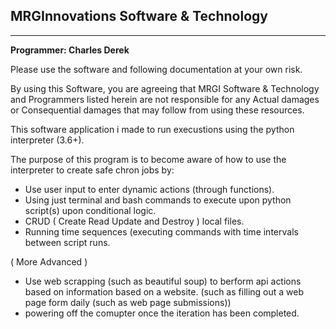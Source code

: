 ## MRGInnovations Software & Technology
------------------------------------
**Programmer: Charles Derek**

Please use the software and following documentation at your own risk.


By using this Software, you are agreeing that MRGI Software & Technology and Programmers listed herein are not responsible for any Actual damages
 or Consequential damages that may follow from using these resources.



This software application i made to run execustions using the python interpreter (3.6+).

The purpose of this program is to become aware of how to use the interpreter to create safe chron jobs by:
 - Use user input to enter dynamic actions (through functions).
 - Using just terminal and bash commands to execute upon python script(s) upon conditional logic.
 - CRUD ( Create Read Update and Destroy ) local files.
 - Running time sequences (executing commands with time intervals between script runs.
 
 ( More Advanced )
 - Use web scrapping (such as beautiful soup) to berform api actions based on information based on a website.
  (such as filling out a web page form daily (such as web page submissions))
 - powering off the comupter once the iteration has been completed.
